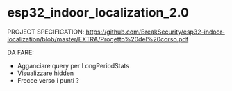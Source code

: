 # esp32_indoor_localization_2.0


PROJECT SPECIFICATION: https://github.com/BreakSecurity/esp32-indoor-localization/blob/master/EXTRA/Progetto%20del%20corso.pdf

DA FARE:

- Agganciare query per LongPeriodStats 
- Visualizzare hidden 
- Frecce verso i punti ?
